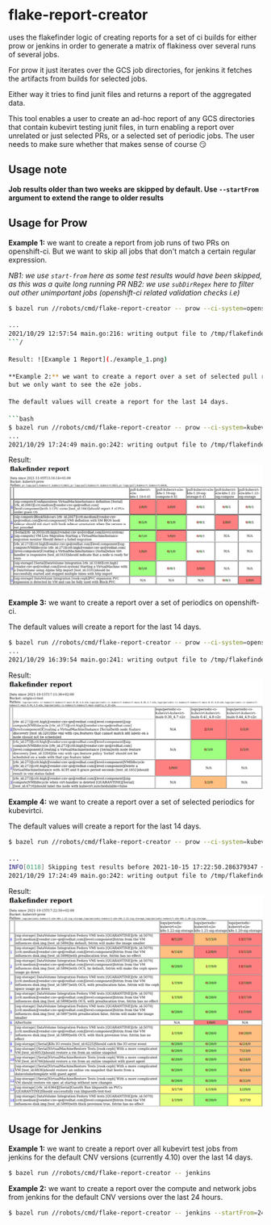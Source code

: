 flake-report-creator
====================

uses the flakefinder logic of creating reports for a set of ci builds for either prow or jenkins in order to generate a matrix of flakiness over several runs of several jobs.

For prow it just iterates over the GCS job directories, for jenkins it fetches the artifacts from builds for selected jobs.

Either way it tries to find junit files and returns a report of the aggregated data.

This tool enables a user to create an ad-hoc report of any GCS directories that contain kubevirt testing junit files, in turn enabling a report over unrelated or just selected PRs, or a selected set of periodic jobs. The user needs to make sure whether that makes sense of course 😏

Usage note
----------

**Job results older than two weeks are skipped by default. Use `--startFrom` argument to extend the range to older results**

Usage for Prow
--------------

**Example 1:** we want to create a report from job runs of two PRs on openshift-ci.  But we want to skip all jobs that don't match a certain regular expression.

*NB1: we use `start-from` here as some test results would have been skipped, as this was a quite long running PR*
*NB2: we use `subDirRegex` here to filter out other unimportant jobs (openshift-ci related validation checks i.e)*

```bash
$ bazel run //robots/cmd/flake-report-creator -- prow --ci-system=openshift --presubmits 22352,23021

...
2021/10/29 12:57:54 main.go:216: writing output file to /tmp/flakefinder-3764038013.html
```/

Result: ![Example 1 Report](./example_1.png)

**Example 2:** we want to create a report over a set of selected pull requests for kubevirtci,
but we only want to see the e2e jobs.

The default values will create a report for the last 14 days.

```bash
$ bazel run //robots/cmd/flake-report-creator -- prow --ci-system=kubevirt --presubmits 6812,6815,6818
...
2021/10/29 17:24:49 main.go:242: writing output file to /tmp/flakefinder-3053258374.html
```

Result: ![Example 2 Report](./example_2.png)

**Example 3:** we want to create a report over a set of periodics on openshift-ci.

The default values will create a report for the last 14 days.

```bash
$ bazel run //robots/cmd/flake-report-creator -- prow --ci-system=openshift --periodics 0.34,0.36,0.41,4.10
...
2021/10/29 16:39:54 main.go:241: writing output file to /tmp/flakefinder-1095073378.html
```

Result: ![Example 3 Report](./example_3.png)

**Example 4:** we want to create a report over a set of selected periodics for kubevirtci.

The default values will create a report for the last 14 days.

```bash
$ bazel run //robots/cmd/flake-report-creator -- prow --ci-system=kubevirt --periodics 1.21,1.22

...
INFO[0118] Skipping test results before 2021-10-15 17:22:50.286379347 +0200 CEST m=-1209599.993786708 for logs/periodic-kubevirt-e2e-k8s-1.20-sig-storage/1449002154302902272 in bucket 'kubevirt-prow' 
2021/10/29 17:24:49 main.go:242: writing output file to /tmp/flakefinder-3053258374.html
```

Result: ![Example 4 Report](./example_4.png)

Usage for Jenkins
-----------------

**Example 1:** we want to create a report over all kubevirt test jobs from jenkins for the default CNV versions (currently 4.10) over the last 14 days.

```bash
$ bazel run //robots/cmd/flake-report-creator -- jenkins
```

**Example 2:** we want to create a report over the compute and network jobs from jenkins for the default CNV versions over the last 24 hours.

```bash
$ bazel run //robots/cmd/flake-report-creator -- jenkins --startFrom=24h --jobNamePattern='^test-kubevirt-cnv-%s-(compute|storage)-ocs$'
```
